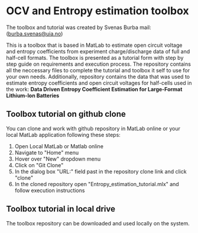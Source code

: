 # OCV and Entropy estimation toolbox
The toolbox and tutorial was created by Svenas Burba mail:(burba.svenas@uia.no)

This is a toolbox that is based in MatLab to estimate open circuit voltage and entropy coefficients from experiment charge/discharge data of full and half-cell formats. The toolbox is presented as a tutorial form with step by step guide on requirements and execution process. The repository contains all the neccessary files to complete the tutorial and toolbox it self to use for your own needs. Additionally, repository contains the data that was used to estimate entropy coefficients and open circuit voltages for half-cells used in the work: **Data Driven Entropy Coefficient Estimation for Large-Format Lithium-Ion Batteries**  

## Toolbox tutorial on github clone

You can clone and work with github repository in MatLab online or your local MatLab application following these steps:

1. Open Local MatLab or Matlab online
2. Navigate to "Home" menu
3. Hover over "New" dropdown menu
4. Click on "Git Clone"
5. In the dialog box "URL:" field past in the repository clone link and click "clone"
6. In the cloned repository open "Entropy_estimation_tutorial.mlx" and follow execution instructions 


## Toolbox tutorial in local drive

The toolbox repository can be downloaded and used locally on the system.
